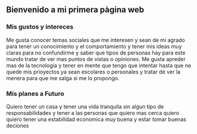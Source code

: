 ##  Bienvenido a mi primera pàgina web
### Mis gustos y intereces 
Me gusta conocer temas sociales que me interesen y sean de mi agrado para tener un conocimiento y el comportamiento y tener mis ideas muy claras para no confundirme y saber que tipos de personas hay para este mundo tratar de ver mas puntos de vistas o opiniones.
Me gusta apreder mas de la tecnologia y tener en mente que tengo que intentar hasta que ne quede mis prioyectos ya sean escolares o personales y tratar de ver la menera para que me salga si me lo propongo.
### Mis planes a Futuro 
Quiero tener un casa y tener una vida tranquila sin algun tipo de responsabilidades y tener a las personas que quiero mas cerca quiero quiero tener una estabilidad economica muy buena y estar tomar buenas deciones 
